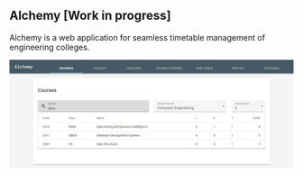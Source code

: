 ## Alchemy [Work in progress]

Alchemy is a web application for seamless timetable management of engineering colleges.

![](https://github.com/sidx1024/Alchemy/raw/master/docs/alchemy-courses-screenshot.png)
